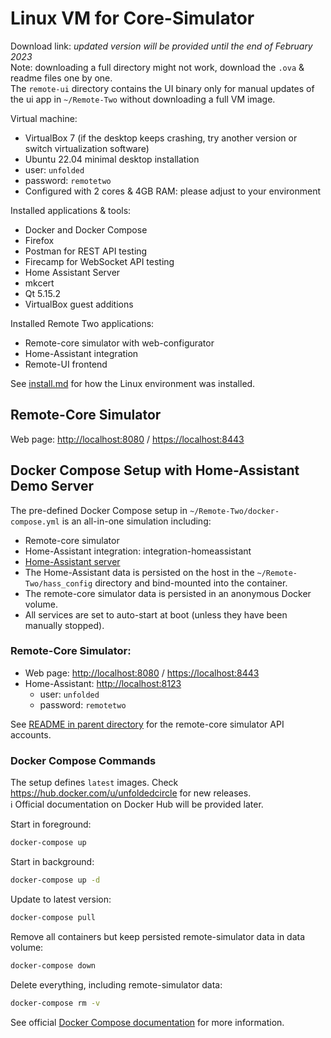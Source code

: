 # Linux VM for Core-Simulator

Download link: _updated version will be provided until the end of February 2023_  
Note: downloading a full directory might not work, download the `.ova` & readme files one by one.  
The `remote-ui` directory contains the UI binary only for manual updates of the ui app in `~/Remote-Two` without
downloading a full VM image.

Virtual machine:
- VirtualBox 7 (if the desktop keeps crashing, try another version or switch virtualization software)
- Ubuntu 22.04 minimal desktop installation
- user: `unfolded`
- password: `remotetwo`
- Configured with 2 cores & 4GB RAM: please adjust to your environment

Installed applications & tools:
- Docker and Docker Compose
- Firefox
- Postman for REST API testing
- Firecamp for WebSocket API testing
- Home Assistant Server
- mkcert
- Qt 5.15.2
- VirtualBox guest additions

Installed Remote Two applications:
- Remote-core simulator with web-configurator
- Home-Assistant integration
- Remote-UI frontend

See [install.md](install.md) for how the Linux environment was installed.  

## Remote-Core Simulator

Web page: <http://localhost:8080> / <https://localhost:8443>

## Docker Compose Setup with Home-Assistant Demo Server

The pre-defined Docker Compose setup in `~/Remote-Two/docker-compose.yml` is an all-in-one simulation including:
- Remote-core simulator
- Home-Assistant integration: integration-homeassistant
- [Home-Assistant server](https://www.home-assistant.io/)
- The Home-Assistant data is persisted on the host in the `~/Remote-Two/hass_config` directory and bind-mounted into the container.
- The remote-core simulator data is persisted in an anonymous Docker volume.
- All services are set to auto-start at boot (unless they have been manually stopped).

### Remote-Core Simulator:

- Web page: <http://localhost:8080> / <https://localhost:8443>
- Home-Assistant: <http://localhost:8123>
  - user: `unfolded`
  - password: `remotetwo`

See [README in parent directory](../README.md) for the remote-core simulator API accounts.

### Docker Compose Commands

The setup defines `latest` images. Check <https://hub.docker.com/u/unfoldedcircle> for new releases.  
ℹ️ Official documentation on Docker Hub will be provided later.

Start in foreground:
```bash
docker-compose up
```

Start in background:
```bash
docker-compose up -d
```

Update to latest version:
```bash
docker-compose pull
```

Remove all containers but keep persisted remote-simulator data in data volume:
```bash
docker-compose down
```

Delete everything, including remote-simulator data:
```bash
docker-compose rm -v
```

See official [Docker Compose documentation](https://docs.docker.com/compose/) for more information.
